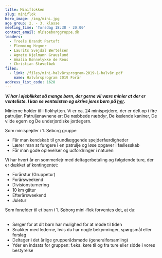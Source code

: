 ```yaml
---
title: Miniflokken
slug: miniflok
hero_image: /img/mini.jpg
age_group: 2. - 3. klasse
meeting_time: 'Torsdag 18:30 - 20:00'
contact_email: ml@soeborggruppe.dk
leaders:
  - Troels Brandt Partoft
  - Flemming Hegner
  - Laurits Svejdal Bertelsen
  - Agnete Kjelmann Grauslund
  - Amalia Bønnelykke de Reus
  - Christian Støvelbæk
files:
  - link: /files/mini-halvårsprogram-2019-1-halvår.pdf
    name: Halvårsprogram 2019 Forår
address_list_code: 1628
---
```

**_Vi har i øjeblikket så mange børn, der gerne vil være minier at der er venteliste. I kan se ventelisten og skrive jeres børn på&nbsp;[her](/venteliste)._**

Minierne holder til i flokhytten. Vi er ca. 24 minispejdere, der&nbsp;er delt op i fire patruljer. Patruljenavnene er: De næbbede næbdyr, De kælende kaniner, De vilde egern og De underjordiske jordegern.&nbsp;

Som minispejder i 1. Søborg gruppe &nbsp;

<ul><li>Får man kendskab til grundlæggende spejderfærdigheder&nbsp;</li><li>Lærer man at fungere i en patrulje og løse opgaver i fællesskab&nbsp;</li><li>Får man gode oplevelser og udfordringer i naturen</li></ul>

Vi har hvert år en sommerlejr med deltagerbetaling og følgdende ture, der er dækket af kontingentet:&nbsp;

<div><ul><li>Forårstur (Gruppetur)</li><li>Forårsweekend</li><li>Divisionsturnering</li><li>10 km gåtur</li><li>Efterårsweekend</li><li>Juletur</li></ul><div data-canvas-width="326.8900943932236">Som forælder til et barn i 1. Søborg mini-flok forventes det, at du:</div><div data-canvas-width="326.8900943932236">&nbsp;</div><div data-canvas-width="326.8900943932236"><ul><li>Sørger for at dit barn har mulighed for at møde til&nbsp;tiden</li><li>Snakker med lederne, hvis du har nogle bekymringer, spørgsmål eller forslag</li><li>Deltager i det årlige grupperådsmøde (generalforsamling)</li><li>Yder en indsats for gruppen: f.eks.&nbsp;køre til og fra ture eller sidde i vores bestyrelse</li></ul></div></div>
